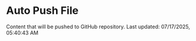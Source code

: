 # Auto Push File

Content that will be pushed to GitHub repository.
Last updated: 07/17/2025, 05:40:43 AM